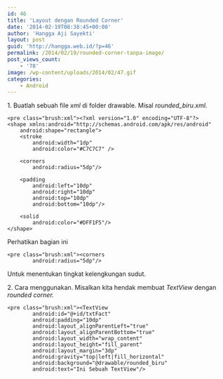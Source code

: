 ```yaml
---
id: 46
title: 'Layout dengan Rounded Corner'
date: '2014-02-19T08:38:45+00:00'
author: 'Hangga Aji Sayekti'
layout: post
guid: 'http://hangga.web.id/?p=46'
permalink: /2014/02/19/rounded-corner-tanpa-image/
post_views_count:
    - '78'
image: /wp-content/uploads/2014/02/47.gif
categories:
    - Android
---
```


1\. Buatlah sebuah file *xml* di folder drawable. Misal *rounded\_biru.xml.*

```
<pre class="brush:xml"><?xml version="1.0" encoding="UTF-8"?>
<shape xmlns:android="http://schemas.android.com/apk/res/android" 
    android:shape="rectangle">
    <stroke 
        android:width="1dp" 
        android:color="#C7C7C7" />

    <corners 
        android:radius="5dp"/>

    <padding 
        android:left="10dp" 
        android:right="10dp" 
        android:top="10dp" 
        android:bottom="10dp"/>

    <solid 
        android:color="#DFF1F5"/>
</shape>
```

Perhatikan bagian ini

```
<pre class="brush:xml"><corners 
        android:radius="5dp"/>
```

Untuk menentukan tingkat kelengkungan sudut.

2\. Cara menggunakan. Misalkan kita hendak membuat *TextView* dengan *rounded corner.*

```
<pre class="brush:xml"><TextView
	    android:id="@+id/txtFact"
	    android:padding="10dp"
	    android:layout_alignParentLeft="true"
	    android:layout_alignParentBottom="true"
	    android:layout_width="wrap_content"
	    android:layout_height="fill_parent"
	    android:layout_margin="3dp"
	    android:gravity="top|left|fill_horizontal"
	    android:background="@drawable/rounded_biru"
	    android:text="Ini Sebuah TextView"/>
```